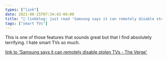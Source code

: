 ```yaml
---
types: ["link"]
date: 2021-08-25T07:34:43-04:00
title: "🔗 linkblog: just read 'Samsung says it can remotely disable stolen TVs - The Verge'"
tags: ["smart TVs"]
---
```

This is one of those features that sounds great but that I find absolutely terrifying. I hate smart TVs so much.
 
[link to 'Samsung says it can remotely disable stolen TVs - The Verge'](https://www.theverge.com/2021/8/25/22640876/samsung-television-block-function-stolen-tv-sets-south-africa)
